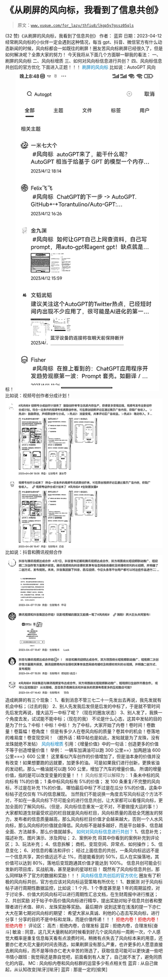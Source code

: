 # 《从刷屏的风向标，我看到了信息共创》

> 原文：[`www.yuque.com/for_lazy/thfiu8/lkgp5y7gssz05qls`](https://www.yuque.com/for_lazy/thfiu8/lkgp5y7gssz05qls)

<ne-h2 id="ab6aa344" data-lake-id="ab6aa344"><ne-heading-ext><ne-heading-anchor></ne-heading-anchor><ne-heading-fold></ne-heading-fold></ne-heading-ext><ne-heading-content><ne-text id="u6ad7bdfe">(32 赞)《从刷屏的风向标，我看到了信息共创》</ne-text></ne-heading-content></ne-h2> <ne-p id="ub872b3e6" data-lake-id="ub872b3e6"><ne-text id="u09fa3f43">作者： 蓝弈</ne-text></ne-p> <ne-p id="ufb966af0" data-lake-id="ufb966af0"><ne-text id="ueb6bdfe7">日期：2023-04-12</ne-text></ne-p> <ne-p id="u35d0db32" data-lake-id="u35d0db32"><ne-text id="u6e8024f1">经常刷风向标的小伙伴一定会遇到这种情况，每当 gpt、抖音、微信官方有什么动态新闻的时候，风向标都会一如既往的刷屏！圈友苦风向标刷屏已经很久了，但是如何解决呢？全靠大家的努力！</ne-text></ne-p> <ne-p id="uedc0461f" data-lake-id="uedc0461f"><ne-text id="ufd797931">今天我将从下面几个方面聊一聊我的看法：</ne-text></ne-p> <ne-p id="ua99b2037" data-lake-id="ua99b2037"><ne-text id="ue01d5a35" ne-bold="true">一、刷屏的风向标</ne-text></ne-p> <ne-p id="uf10059c5" data-lake-id="uf10059c5"><ne-text id="u751c2eaf" ne-bold="true">二、风向标增质</ne-text></ne-p> <ne-p id="u62bc21bb" data-lake-id="u62bc21bb"><ne-text id="u95f634ff" ne-bold="true">三、如何对风向标信息进行共创？</ne-text></ne-p> <ne-p id="u7e9ed5ec" data-lake-id="u7e9ed5ec"><ne-text id="ue6ab1d13" ne-bold="true">四、风向标信息共创后的官方优化</ne-text></ne-p> <ne-p id="ucc9dc3d8" data-lake-id="ucc9dc3d8"><ne-text id="uc3e8d3b7" style="color: rgb(38, 38, 38);">下面进入正题！！！</ne-text></ne-p> <ne-h2 id="9208fbe5" data-lake-id="9208fbe5"><ne-heading-ext><ne-heading-anchor></ne-heading-anchor><ne-heading-fold></ne-heading-fold></ne-heading-ext><ne-heading-content><ne-text id="u68b175c7" style="color: rgb(6, 129, 192);">刷屏的风向标</ne-text></ne-heading-content></ne-h2> <ne-p id="ua8079491" data-lake-id="ua8079491"><ne-text id="uf9782d34">比如说：AutoGPT 风向标！</ne-text></ne-p> <ne-p id="ue7f28ad4" data-lake-id="ue7f28ad4"><ne-card data-card-name="image" data-card-type="inline" id="murxx" data-event-boundary="card">![](img/c571634ab243f3552b5d8bce6965c595.png)</ne-card></ne-p> <ne-p id="u957e7d8c" data-lake-id="u957e7d8c"><ne-text id="uc1a2c5ba">比如说：视频号创作者分成计划！</ne-text></ne-p> <ne-p id="u2a5a75a2" data-lake-id="u2a5a75a2"><ne-card data-card-name="image" data-card-type="inline" id="t8Pua" data-event-boundary="card">![](img/5e994d98997901ef8eefce4576a8f37d.png)</ne-card></ne-p> <ne-p id="u4eabee4e" data-lake-id="u4eabee4e"><ne-text id="u7de80b5b">比如说：抖音和腾讯视频合作</ne-text></ne-p> <ne-p id="u27208930" data-lake-id="u27208930"><ne-card data-card-name="image" data-card-type="inline" id="GIVxA" data-event-boundary="card">![](img/c2f770c2ec3b442642d003ebefdbf43c.png)</ne-card></ne-p> <ne-p id="ub8740116" data-lake-id="ub8740116"><ne-text id="u6b07f583">造成刷屏的有三个现象：</ne-text></ne-p> <ne-p id="ufaab4970" data-lake-id="ufaab4970"><ne-text id="uc7532820">1、看到消息不管三七二十一先发出去再说，我先发就有机会中标；（过去的我）</ne-text></ne-p> <ne-p id="u603f146c" data-lake-id="u603f146c"><ne-text id="u4ebee40e">2、别人先发我后发但是后发的中标了，于是就不管时间先后发完再说，撞大运万一中标了呢？（现在的圈友状态）</ne-text></ne-p> <ne-p id="uc3ccdfd6" data-lake-id="uc3ccdfd6"><ne-text id="uc0a21945">3、别人发了，我换一个角度去发，试试能不能中标；（现在的我）</ne-text></ne-p> <ne-p id="uab0a8858" data-lake-id="uab0a8858"><ne-text id="uaa2cad8a">不论是什么心态，这其中发帖的目的是为了什么？</ne-text><ne-text id="u6602f93d" ne-bold="true">中标！中标！中标！</ne-text></ne-p> <ne-p id="uba72273d" data-lake-id="uba72273d"><ne-text id="u9b128ee8" ne-bold="true" ne-italic="true">为了中标，大家开始了内卷！卷时间！卷数量！卷篇幅！卷角度！</ne-text></ne-p> <ne-p id="u09ca04e1" data-lake-id="u09ca04e1"><ne-text id="ua638b229" ne-bold="true" ne-italic="true">但是有多少人在卷风向标的质量？卷其中的机会！卷落地的难易度！卷变现空间！</ne-text></ne-p> <ne-p id="uf2d2f5aa" data-lake-id="uf2d2f5aa"><ne-text id="u0ff2dd26">（题外话：精华帖也是如此，发帖就是为了龙珠，没有龙珠就绝不发帖）</ne-text></ne-p> <ne-h2 id="1e146a43" data-lake-id="1e146a43"><ne-heading-ext><ne-heading-anchor></ne-heading-anchor><ne-heading-fold></ne-heading-fold></ne-heading-ext><ne-heading-content><ne-text id="u138969e9" style="color: rgb(6, 129, 192);">风向标增质</ne-text></ne-heading-content></ne-h2> <ne-p id="ue0c87850" data-lake-id="ue0c87850"><ne-text id="u8e4aa08d">引用：《增量价值》中的一句话：</ne-text><ne-text id="u9e90136f" ne-bold="true">创造更多的价值不等于创造增量价值！</ne-text></ne-p> <ne-p id="u91283cd5" data-lake-id="u91283cd5"><ne-text id="u09339311">举例：</ne-text></ne-p> <ne-p id="ue83becb8" data-lake-id="ue83becb8"><ne-text id="uc0425a43">一辆车加满油可以跑 300 公里==〉加两趟油 600 公里===》600 公里！</ne-text></ne-p> <ne-p id="u30cd73be" data-lake-id="u30cd73be"><ne-text id="u3d1616e1">这里看似汽车创作的价值增加了，但是油本身的价值并没有改变！如果想要跑的远就要，加更多的油。</ne-text></ne-p> <ne-p id="ufb87d252" data-lake-id="ufb87d252"><ne-text id="u8ff54dcc">可是如果我们进行创新，更换省油的发动机，那么一桶油就可以跑 500 公里，增加了汽车的增量价值。</ne-text></ne-p> <ne-p id="u7b6d4948" data-lake-id="u7b6d4948"><ne-text id="ue4ad3450">所谓的</ne-text><ne-text id="u531220a0" ne-bold="true">增量价值，指的是可以改变变量的变量！！！</ne-text></ne-p> <ne-p id="ue48fc2ee" data-lake-id="ue48fc2ee"><ne-text id="u88944992" style="color: rgb(89, 89, 89);">风向标里可以解释为：</ne-text></ne-p> <ne-p id="u1dd36f4f" data-lake-id="u1dd36f4f"><ne-text id="u75454952" ne-bold="true" ne-italic="true">1 条未中标的风向标有 1%的价值；</ne-text></ne-p> <ne-p id="uf2566549" data-lake-id="uf2566549"><ne-text id="u0c807d47" ne-bold="true" ne-italic="true">1 条中标风向标有 5%的价值；</ne-text></ne-p> <ne-p id="u2e9609ab" data-lake-id="u2e9609ab"><ne-text id="u5fab32b8" ne-bold="true">发 100 条重复/不完整的风向标，不过是在补充 1%的价值，</ne-text></ne-p> <ne-p id="u3e22f5f0" data-lake-id="u3e22f5f0"><ne-text id="ufde21169" ne-bold="true">哪怕最后中标了不过是在瓜分 5%的价值，这条中标帖子还仅仅有 1%的信息展现。</ne-text></ne-p> <ne-p id="u5c393c88" data-lake-id="u5c393c88"><ne-text id="u441c4093" style="color: rgb(38, 38, 38);">当然我们不能说换一角度去写风向标这个方法不对，不如在一条风向标下尽可能全的进行信息共创，让大家都可以看懂风向标，更加全面的了解风向标。（但是，风向标信息重发一定不对，不要做撞大运的事！）</ne-text></ne-p> <ne-p id="ude320433" data-lake-id="ude320433"><ne-text id="u85ffe026">大家都知道生财最受欢迎的栏目就是风向标栏目，风向标质量的高低全凭圈友的努力，发布者的信息质量越高，那么风向标栏目价值才会越来越大，否则一个人水风向标，那么风向标的价值就会降低。风向标不是越多越好，而是平台越多、信息越全面、方法越多，那么价值就越多。</ne-text></ne-p> <ne-h2 id="e9317bda" data-lake-id="e9317bda"><ne-heading-ext><ne-heading-anchor></ne-heading-anchor><ne-heading-fold></ne-heading-fold></ne-heading-ext><ne-heading-content><ne-text id="ua7ae87a0" style="color: rgb(6, 129, 192);">如何对风向标信息进行共创？</ne-text></ne-heading-content></ne-h2> <ne-h3 id="23bffa78" data-lake-id="23bffa78"><ne-heading-ext><ne-heading-anchor></ne-heading-anchor><ne-heading-fold></ne-heading-fold></ne-heading-ext><ne-heading-content><ne-text id="u1cc1ce6c" ne-bold="true">1、信息补充；</ne-text></ne-heading-content></ne-h3> <ne-p id="uce118a6a" data-lake-id="uce118a6a"><ne-text id="u272093e1">描述补充、图片演示、涉及网址；</ne-text></ne-p> <ne-h3 id="4c515a6b" data-lake-id="4c515a6b"><ne-heading-ext><ne-heading-anchor></ne-heading-anchor><ne-heading-fold></ne-heading-fold></ne-heading-ext><ne-heading-content><ne-text id="u84835763">2、</ne-text><ne-text id="u42e65dc9" ne-bold="true">案例补充</ne-text></ne-heading-content></ne-h3> <ne-p id="u7850c9d3" data-lake-id="u7850c9d3"><ne-text id="u6fa98710">将其中你看到的案例补充到评论区；</ne-text></ne-p> <ne-h3 id="3c563072" data-lake-id="3c563072"><ne-heading-ext><ne-heading-anchor></ne-heading-anchor><ne-heading-fold></ne-heading-fold></ne-heading-ext><ne-heading-content><ne-text id="uaf7235ae">3、玩法补充；</ne-text></ne-heading-content></ne-h3> <ne-h3 id="c6a42789" data-lake-id="c6a42789"><ne-heading-ext><ne-heading-anchor></ne-heading-anchor><ne-heading-fold></ne-heading-fold></ne-heading-ext><ne-heading-content><ne-text id="u1ed20ead">4、信息拆解；</ne-text></ne-heading-content></ne-h3> <ne-p id="ub3713d52" data-lake-id="ub3713d52"><ne-text id="u7a82deb7">商机、变现空间、异常点、如何操作；</ne-text></ne-p> <ne-h3 id="5dad2eb6" data-lake-id="5dad2eb6"><ne-heading-ext><ne-heading-anchor></ne-heading-anchor><ne-heading-fold></ne-heading-fold></ne-heading-ext><ne-heading-content><ne-text id="u19dcf85f">5、信息变化；</ne-text></ne-heading-content></ne-h3> <ne-h3 id="cfdf8fe7" data-lake-id="cfdf8fe7"><ne-heading-ext><ne-heading-anchor></ne-heading-anchor><ne-heading-fold></ne-heading-fold></ne-heading-ext><ne-heading-content><ne-text id="u753b8081">6、对信息的看法和评价；</ne-text></ne-heading-content></ne-h3> <ne-p id="u607c9920" data-lake-id="u607c9920"><ne-text id="uac3d8102">经过上面信息的共创，一条风向标远远不是一个信息共享，其价值远远不止 1%，而是能看到的 50%，后人在实操落地，其价值可以达到 80%，落地后变现跑通其价值才能达到 100%。</ne-text></ne-p> <ne-p id="u874e52a3" data-lake-id="u874e52a3"><ne-text id="u65e476e8">信息共创可能会引发新的项目库，实战航海，甚至是新的星球栏目！</ne-text></ne-p> <ne-p id="uf0a1da6d" data-lake-id="uf0a1da6d"><ne-text id="u5dcfafe7">既然有了风向标信息共创，那么同样缺不了官方的数据和奖励！！！</ne-text></ne-p> <ne-h2 id="d2947644" data-lake-id="d2947644"><ne-heading-ext><ne-heading-anchor></ne-heading-anchor><ne-heading-fold></ne-heading-fold></ne-heading-ext><ne-heading-content><ne-text id="u8ba62545" style="color: rgb(6, 129, 192);">风向标信息共创后的官方优化</ne-text></ne-heading-content></ne-h2> <ne-p id="uc11d58d6" data-lake-id="uc11d58d6"><ne-text id="ua742dcfe">圈友有了积极的风向标共创，官方也应该对风向标运营策略有所优化！</ne-text></ne-p> <ne-p id="u868c9d44" data-lake-id="u868c9d44"><ne-text id="u99550c10" ne-bold="true">1、数据测</ne-text></ne-p> <ne-p id="ubf529af2" data-lake-id="ubf529af2"><ne-text id="uc1dddf15">对于风向标帖子进行周期性数据监控，比如说：1 个月、1 个季度甚至是 1 年的周期监控，对于讨论多、价值大的风向标可以进行周期性汇总文档，在生财周报中进行推送；</ne-text></ne-p> <ne-p id="uf1fc70ea" data-lake-id="uf1fc70ea"><ne-text id="u401aaede" ne-bold="true">2、共创奖励</ne-text></ne-p> <ne-p id="u3b1a7e98" data-lake-id="u3b1a7e98"><ne-text id="u0423a622">对于帖子中高价值风向标进行精华，提出奖励对帖子信息共创者和整理者进行术值、碎片、龙珠奖励等奖励。</ne-text></ne-p> <ne-h2 id="1d32f4dd" data-lake-id="1d32f4dd"><ne-heading-ext><ne-heading-anchor></ne-heading-anchor><ne-heading-fold></ne-heading-fold></ne-heading-ext><ne-heading-content><ne-text id="ua0fab08e" ne-bold="true">最后期许</ne-text></ne-heading-content></ne-h2> <ne-p id="ue572e9a0" data-lake-id="ue572e9a0"><ne-text id="u472a1174">说到这里在浅浅的提一下亦仁大大在第七期对风向标的期望：</ne-text></ne-p> <ne-quote id="u9fd2f6cf" data-lake-id="u9fd2f6cf"><ne-p id="uc1f7e22e" data-lake-id="uc1f7e22e"><ne-text id="u091c64a3">希望大家从真诚、利他的心态去写风向标，进行分享！分享的目的不是中标和龙珠，而是价值传递！！！</ne-text></ne-p> <ne-h3 id="2aae11ad" data-lake-id="2aae11ad"><ne-heading-ext><ne-heading-anchor></ne-heading-anchor><ne-heading-fold></ne-heading-fold></ne-heading-ext><ne-heading-content><ne-text id="u4ec685ad" style="color: rgb(204, 0, 0);">拒绝内卷！拒绝内卷！拒绝内卷！</ne-text></ne-heading-content></ne-h3> <ne-hole id="u83db278e" data-lake-id="u83db278e"><ne-card data-card-name="hr" data-card-type="block" id="W25vp" data-event-boundary="card"><ne-p id="u43f1c7df" data-lake-id="u43f1c7df"><ne-text id="uaf09e844">评论区：</ne-text></ne-p> <ne-p id="uc974931a" data-lake-id="uc974931a"><ne-text id="u46d7bf1d">高杰 : 拒绝内卷，合理发标</ne-text> <ne-text id="ufbaf3f73">蓝弈 : 拒绝内卷，合理发标[奋斗]</ne-text> <ne-text id="u4faf24d7">敏渝 : 同意，这几天大量刷帖的时候看到好几个说风向标一周刷一次，个人感觉大概率是重复信息每天看有点浪费时间，稍微有点失去了风向标本来的用意，还要亦仁老大花大量的时间去筛选，如果刷屏没有那么严重，也许更多的人愿意直接去刷风向标，而不是等待亦仁老大辛苦的筛选了，获取信息可能可以更快速一些吧</ne-text> <ne-text id="u0dde52c1">书情小跟班 : 我觉得还是靠自觉吧，前面看到有人发了，自己就不发了，避免同质化的内容。</ne-text> <ne-text id="ub0df7ac0">MC : 风向标内卷和风向标群的运营多少有点相关性</ne-text> <ne-text id="u8f37f9a2">蓝弈 : 从自己做起，从认知改变[呲牙][呲牙]</ne-text> <ne-text id="ue9a1c025">蓝弈 : 那是一定的[偷笑]</ne-text></ne-p></ne-card></ne-hole></ne-quote>